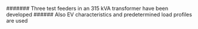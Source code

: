 ####### Three test feeders in an 315 kVA transformer have been developed ######
Also EV characteristics and predetermined load profiles are used 
